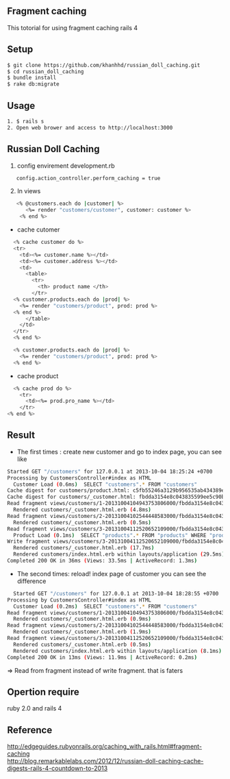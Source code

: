 ## Fragment caching
This totorial for using fragment caching rails 4 

## Setup
```sh
$ git clone https://github.com/khanhhd/russian_doll_caching.git
$ cd russian_doll_caching
$ bundle install
$ rake db:migrate
```

## Usage
```sh
1. $ rails s
2. Open web brower and access to http://localhost:3000
```
## Russian Doll Caching
1. config envirement development.rb
```sh
   config.action_controller.perform_caching = true
```
2. In views 

```sh
   <% @customers.each do |customer| %>
      <%= render "customers/customer", customer: customer %>
    <% end %>
```
* cache cutomer 

```sh
  <% cache customer do %>
  <tr>
    <td><%= customer.name %></td>
    <td><%= customer.address %></td>
    <td>
      <table>
        <tr>
          <th> product name </th>
        </tr>
  <% customer.products.each do |prod| %>
    <%= render "customers/product", prod: prod %>
  <% end %>
      </table>
    </td>
  </tr>
  <% end %>
```

```sh
  <% customer.products.each do |prod| %>
    <%= render "customers/product", prod: prod %>
  <% end %>
```
* cache product

```sh
  <% cache prod do %>
    <tr>
      <td><%= prod.pro_name %></td>
    </tr>
<% end %>
```

## Result
* The first times : create new customer and go to index page, you can see like 

```sh
Started GET "/customers" for 127.0.0.1 at 2013-10-04 18:25:24 +0700
Processing by CustomersController#index as HTML
  Customer Load (0.6ms)  SELECT "customers".* FROM "customers"
Cache digest for customers/product.html: c5fb55246a3129b956535ab434389e0d
Cache digest for customers/_customer.html: fbdda3154e8c043835599ee5c90b684e
Read fragment views/customers/1-20131004104943753806000/fbdda3154e8c043835599ee5c90b684e (0.2ms)
  Rendered customers/_customer.html.erb (4.8ms)
Read fragment views/customers/2-20131004102544448583000/fbdda3154e8c043835599ee5c90b684e (0.1ms)
  Rendered customers/_customer.html.erb (0.5ms)
Read fragment views/customers/3-20131004112520652109000/fbdda3154e8c043835599ee5c90b684e (0.1ms)
  Product Load (0.1ms)  SELECT "products".* FROM "products" WHERE "products"."customer_id" = ?  [["customer_id", 3]]
Write fragment views/customers/3-20131004112520652109000/fbdda3154e8c043835599ee5c90b684e (0.6ms)
  Rendered customers/_customer.html.erb (17.7ms)
  Rendered customers/index.html.erb within layouts/application (29.5ms)
Completed 200 OK in 36ms (Views: 33.5ms | ActiveRecord: 1.3ms)

```

* The second times: reload! index page of customer you can see the difference

```sh
  Started GET "/customers" for 127.0.0.1 at 2013-10-04 18:28:55 +0700
Processing by CustomersController#index as HTML
  Customer Load (0.2ms)  SELECT "customers".* FROM "customers"
Read fragment views/customers/1-20131004104943753806000/fbdda3154e8c043835599ee5c90b684e (0.2ms)
  Rendered customers/_customer.html.erb (0.9ms)
Read fragment views/customers/2-20131004102544448583000/fbdda3154e8c043835599ee5c90b684e (0.8ms)
  Rendered customers/_customer.html.erb (1.9ms)
Read fragment views/customers/3-20131004112520652109000/fbdda3154e8c043835599ee5c90b684e (0.1ms)
  Rendered customers/_customer.html.erb (0.5ms)
  Rendered customers/index.html.erb within layouts/application (8.1ms)
Completed 200 OK in 13ms (Views: 11.9ms | ActiveRecord: 0.2ms)

```
=> Read from fragment instead of write fragment. that is faters

## Opertion require
ruby 2.0 and rails 4

## Reference
http://edgeguides.rubyonrails.org/caching_with_rails.html#fragment-caching <br>
http://blog.remarkablelabs.com/2012/12/russian-doll-caching-cache-digests-rails-4-countdown-to-2013
